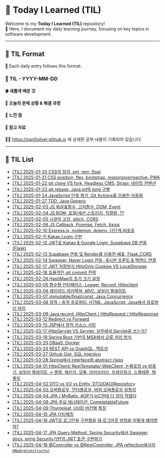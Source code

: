 # 🌟 Today I Learned (TIL)

Welcome to my **Today I Learned (TIL)** repository! <br>
🚀 Here, I document my daily learning journey, focusing on key topics in software development.

---

## 📝 TIL Format

📅 Each daily entry follows this format:

### 📖 TIL - YYYY-MM-DD

#### 🍀 새롭게 배운 것

#### 🍎 오늘의 문제 상황 & 해결 과정

#### 🦄 느낀 점

#### 🐬 참고 자료

🐯🐯 https://nan0silver.github.io 에 상세한 공부 내용이 기록되어 있습니다.

---

## 📌 TIL List
- [[TIL] 2025-01-20 CSS의 정의, em, rem, float](https://github.com/nan0silver/TIL/issues/2)
- [[TIL] 2025-01-21 CSS position, flex, bootstrap, responsive/reactive, PWA](https://github.com/nan0silver/TIL/issues/3)
- [[TIL] 2025-01-22 git clone VS fork, Headless CMS, Strapi, 네이밍 컨벤션](https://github.com/nan0silver/TIL/issues/4)
- [[TIL] 2025-01-23 git rebase, Java int와 long 구별](https://github.com/nan0silver/TIL/issues/5)
- [[TIL] 2025-01-24 JavaScript 단축 평가, Git Actions를 이용한 자동화](https://github.com/nan0silver/TIL/issues/6)
- [[TIL] 2025-01-27 TDD, Java Generic](https://github.com/nan0silver/TIL/issues/7)
- [[TIL] 2025-02-03 JS 화살표함수, 고차함수, DOM, Event](https://github.com/nan0silver/TIL/issues/9)
- [[TIL] 2025-02-04 JS BOM, 로컬/세션 스토리지, 직렬화, ??](https://github.com/nan0silver/TIL/issues/10)
- [[TIL] 2025-02-05 시큐어 코딩, glitch, CORS](https://github.com/nan0silver/TIL/issues/11)
- [[TIL] 2025-02-06 JS Callback, Promise, Fetch, Axios](https://github.com/nan0silver/TIL/issues/12)
- [[TIL] 2025-02-10 Express.js, nodemon, dotenv, 다단계 AI호출](https://github.com/nan0silver/TIL/issues/13)
- [[TIL] 2025-02-11 Kakao Login 구현](https://github.com/nan0silver/TIL/issues/14)
- [[TIL] 2025-02-12 JWT로 Kakao & Google Login, Supabase DB 연동 (Flask)](https://github.com/nan0silver/TIL/issues/15)
- [[TIL] 2025-02-13 Supabase 연동 및 Render를 이용한 배포, Flask_CORS](https://github.com/nan0silver/TIL/issues/16)
- [[TIL] 2025-02-14 Swagger, Naver Login 연동, 게시판 프론트 & 백엔드 연결](https://github.com/nan0silver/TIL/issues/17)
- [[TIL] 2025-02-17 JWT 저장방식 HttpOnly Cookies VS LocalStorage](https://github.com/nan0silver/TIL/issues/18)
- [[TIL] 2025-02-18 효율적인 git commit 전략](https://github.com/nan0silver/TIL/issues/19)
- [[TIL] 2025-02-26 HashMap의 초기 크기 설정](https://github.com/nan0silver/TIL/issues/20)
- [[TIL] 2025-03-05 함수형 인터페이스, Logger, Record, Httpclient](https://github.com/nan0silver/TIL/issues/21)
- [[TIL] 2025-03-06 레이어드 아키텍쳐, MVC, 보일러 플레이트](https://github.com/nan0silver/TIL/issues/22)
- [[TIL] 2025-03-07 immutable/final/const, Java Concurrency](https://github.com/nan0silver/TIL/issues/23)
- [[TIL] 2025-03-08 정적・동적 프로퍼티, HTML, JavaScript, Java에서 프로퍼티 차이](https://github.com/nan0silver/TIL/issues/24)
- [[TIL] 2025-03-09 Java record, HttpClient / HttpRequest / HttpResponse](https://github.com/nan0silver/TIL/issues/25)
- [[TIL] 2025-03-12 Redirect vs Forward](https://github.com/nan0silver/TIL/issues/26)
- [[TIL] 2025-03-13 JSP에서 정적 리소스 서빙](https://github.com/nan0silver/TIL/issues/27)
- [[TIL] 2025-03-17 HttpServlet VS Servlet, 실무에서 Servlet을 쓰는가?](https://github.com/nan0silver/TIL/issues/28)
- [[TIL] 2025-03-19 Spring Boot 기반의 MSA에서 오류 처리 방식](https://github.com/nan0silver/TIL/issues/29)
- [[TIL] 2025-03-20 DBaaS, Docker](https://github.com/nan0silver/TIL/issues/30)
- [[TIL] 2025-03-24 REST API vs GraphQL, 멱등성](https://github.com/nan0silver/TIL/issues/31)
- [[TIL] 2025-03-27 Github Gist, SQL Injection](https://github.com/nan0silver/TIL/issues/32)
- [[TIL] 2025-03-28 Spring에서 interface와 abstract class](https://github.com/nan0silver/TIL/issues/33)
- [[TIL] 2025-04-01 HttpClient/ RestTemplate/ WebClient, 논블로킹 vs 비동기, 보일러 플레이트 → 롬복, 패키지, 모듈, 라이브러리, 프레임워크, 스켈레톤, 템플릿](https://github.com/nan0silver/TIL/issues/34)
- [[TIL] 2025-04-02 DTO vs VO vs Entity, DTO/DAO/Repository](https://github.com/nan0silver/TIL/issues/35)
- [[TIL] 2025-04-03 오버플로우, 언더플로우, 버퍼 오버플로우 위험성](https://github.com/nan0silver/TIL/issues/36)
- [[TIL] 2025-04-04 JPA / MyBatis, AOP가 IoC한테 다 잡아 먹혔다](https://github.com/nan0silver/TIL/issues/37)
- [[TIL] 2025-04-08 JPA 주요 애너테이션, CompletableFuture](https://github.com/nan0silver/TIL/issues/38)
- [[TIL] 2025-04-09 Thymeleaf, UUID 버전별 특징](https://github.com/nan0silver/TIL/issues/39)
- [[TIL] 2025-04-10 JPA 더티체킹](https://github.com/nan0silver/TIL/issues/40)
- [[TIL] 2025-04-16 JWT로 로그인을 구현했을 때 로그아웃 방법을 어떻게 해야할까?](https://github.com/nan0silver/TIL/issues/41)
- [[TIL] 2025-04-17 JPA Query Method, Spring Security에서 Swagger docs, pring Security기반의 JWT 토큰 구현하기](https://github.com/nan0silver/TIL/issues/42)
- [[TIL] 2025-04-18 @Controller vs @RestController, JPA reflection에서의 `@NoArgConstructor`](https://github.com/nan0silver/TIL/issues/43)
